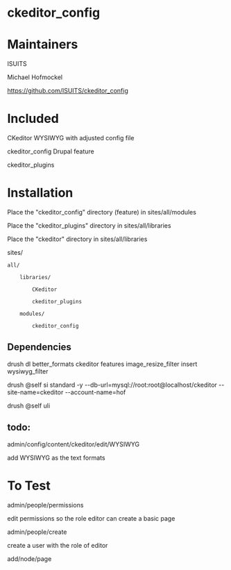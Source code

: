 ckeditor_config
===============

Maintainers
===============
ISUITS

Michael Hofmockel

https://github.com/ISUITS/ckeditor_config

Included
================
CKeditor WYSIWYG with adjusted config file

ckeditor_config Drupal feature

ckeditor_plugins


Installation
===============

Place the "ckeditor_config" directory (feature) in sites/all/modules

Place the "ckeditor_plugins" directory in sites/all/libraries

Place the "ckeditor" directory in sites/all/libraries

sites/

	all/

		libraries/

			CKeditor

			ckeditor_plugins

		modules/

			ckeditor_config

Dependencies
----------------

drush dl better_formats ckeditor features image_resize_filter insert wysiwyg_filter

drush @self si standard -y --db-url=mysql://root:root@localhost/ckeditor --site-name=ckeditor --account-name=hof

drush @self uli

todo:
----------------
admin/config/content/ckeditor/edit/WYSIWYG

add WYSIWYG as the text formats

To Test
================

admin/people/permissions

edit permissions so the role editor can create a basic page

admin/people/create

create a user with the role of editor

add/node/page
